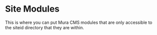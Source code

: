 # Site Modules

This is where you can put Mura CMS modules that are only accessible to the siteid directory that they are within. 
